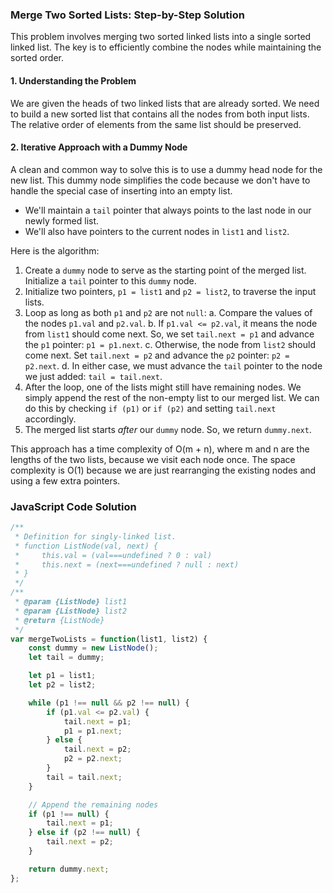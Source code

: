 ### Merge Two Sorted Lists: Step-by-Step Solution

This problem involves merging two sorted linked lists into a single sorted linked list. The key is to efficiently combine the nodes while maintaining the sorted order.

#### 1. Understanding the Problem

We are given the heads of two linked lists that are already sorted. We need to build a new sorted list that contains all the nodes from both input lists. The relative order of elements from the same list should be preserved.

#### 2. Iterative Approach with a Dummy Node

A clean and common way to solve this is to use a dummy head node for the new list. This dummy node simplifies the code because we don't have to handle the special case of inserting into an empty list.

- We'll maintain a `tail` pointer that always points to the last node in our newly formed list.
- We'll also have pointers to the current nodes in `list1` and `list2`.

Here is the algorithm:

1.  Create a `dummy` node to serve as the starting point of the merged list. Initialize a `tail` pointer to this `dummy` node.
2.  Initialize two pointers, `p1 = list1` and `p2 = list2`, to traverse the input lists.
3.  Loop as long as both `p1` and `p2` are not `null`:
    a. Compare the values of the nodes `p1.val` and `p2.val`.
    b. If `p1.val <= p2.val`, it means the node from `list1` should come next. So, we set `tail.next = p1` and advance the `p1` pointer: `p1 = p1.next`.
    c. Otherwise, the node from `list2` should come next. Set `tail.next = p2` and advance the `p2` pointer: `p2 = p2.next`.
    d. In either case, we must advance the `tail` pointer to the node we just added: `tail = tail.next`.
4.  After the loop, one of the lists might still have remaining nodes. We simply append the rest of the non-empty list to our merged list. We can do this by checking `if (p1)` or `if (p2)` and setting `tail.next` accordingly.
5.  The merged list starts *after* our `dummy` node. So, we return `dummy.next`.

This approach has a time complexity of O(m + n), where m and n are the lengths of the two lists, because we visit each node once. The space complexity is O(1) because we are just rearranging the existing nodes and using a few extra pointers.

### JavaScript Code Solution

```javascript
/**
 * Definition for singly-linked list.
 * function ListNode(val, next) {
 *     this.val = (val===undefined ? 0 : val)
 *     this.next = (next===undefined ? null : next)
 * }
 */
/**
 * @param {ListNode} list1
 * @param {ListNode} list2
 * @return {ListNode}
 */
var mergeTwoLists = function(list1, list2) {
    const dummy = new ListNode();
    let tail = dummy;

    let p1 = list1;
    let p2 = list2;

    while (p1 !== null && p2 !== null) {
        if (p1.val <= p2.val) {
            tail.next = p1;
            p1 = p1.next;
        } else {
            tail.next = p2;
            p2 = p2.next;
        }
        tail = tail.next;
    }

    // Append the remaining nodes
    if (p1 !== null) {
        tail.next = p1;
    } else if (p2 !== null) {
        tail.next = p2;
    }

    return dummy.next;
};
```
